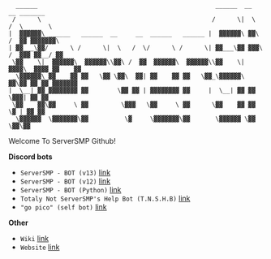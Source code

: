 ```
  ______                                                 ______  __       __ _______  
 /      \                                               /      \|  \     /  \       \ 
|  ▓▓▓▓▓▓\ ______   ______  __     __  ______   ______ |  ▓▓▓▓▓▓\ ▓▓\   /  ▓▓ ▓▓▓▓▓▓▓\
| ▓▓___\▓▓/      \ /      \|  \   /  \/      \ /      \| ▓▓___\▓▓ ▓▓▓\ /  ▓▓▓ ▓▓__/ ▓▓
 \▓▓    \|  ▓▓▓▓▓▓\  ▓▓▓▓▓▓\\▓▓\ /  ▓▓  ▓▓▓▓▓▓\  ▓▓▓▓▓▓\\▓▓    \| ▓▓▓▓\  ▓▓▓▓ ▓▓    ▓▓
 _\▓▓▓▓▓▓\ ▓▓    ▓▓ ▓▓   \▓▓ \▓▓\  ▓▓| ▓▓    ▓▓ ▓▓   \▓▓_\▓▓▓▓▓▓\ ▓▓\▓▓ ▓▓ ▓▓ ▓▓▓▓▓▓▓ 
|  \__| ▓▓ ▓▓▓▓▓▓▓▓ ▓▓        \▓▓ ▓▓ | ▓▓▓▓▓▓▓▓ ▓▓     |  \__| ▓▓ ▓▓ \▓▓▓| ▓▓ ▓▓      
 \▓▓    ▓▓\▓▓     \ ▓▓         \▓▓▓   \▓▓     \ ▓▓      \▓▓    ▓▓ ▓▓  \▓ | ▓▓ ▓▓      
  \▓▓▓▓▓▓  \▓▓▓▓▓▓▓\▓▓          \▓     \▓▓▓▓▓▓▓\▓▓       \▓▓▓▓▓▓ \▓▓      \▓▓\▓▓      
```

Welcome To ServerSMP Github!

**Discord bots**
 - `ServerSMP - BOT (v13)` [link](https://github.com/Prince527GitHub/ServerSMP/tree/ServerSMP-BOT-(v13))
 - `ServerSMP - BOT (v12)` [link](https://github.com/Prince527GitHub/ServerSMP/tree/ServerSMP-BOT-(v12))
 - `ServerSMP - BOT (Python)` [link](https://github.com/Prince527GitHub/ServerSMP/tree/ServerSMP-BOT-(Python))
 - `Totaly Not ServerSMP's Help Bot (T.N.S.H.B)` [link](https://github.com/Prince527GitHub/ServerSMP/tree/T%C2%B7N%C2%B7S%C2%B7H%C2%B7B)
 - `"go pico" (self bot)` [link](https://github.com/Prince527GitHub/ServerSMP/tree/%22go-pico%22)

**Other**
 - `Wiki` [link](https://github.com/Prince527GitHub/ServerSMP/wiki)
 - `Website` [link](https://serversmp.arpismp.ml/)
